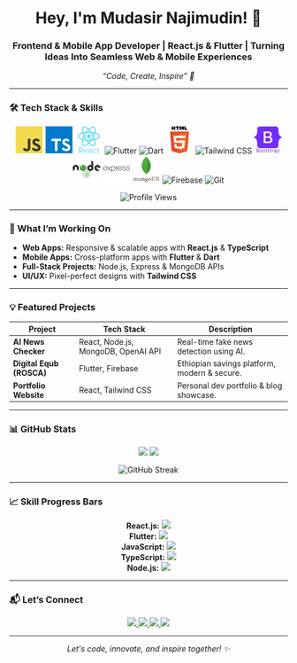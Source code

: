 <h1 align="center">Hey, I'm Mudasir Najimudin! 👋</h1>
<h3 align="center">Frontend & Mobile App Developer | React.js & Flutter | Turning Ideas Into Seamless Web & Mobile Experiences</h3>

<p align="center">
  <i>“Code, Create, Inspire” 🚀</i>
</p>

---

### 🛠️ Tech Stack & Skills

<p align="center">
  <img src="https://raw.githubusercontent.com/devicons/devicon/master/icons/javascript/javascript-original.svg" alt="JavaScript" width="50" height="50"/>
  <img src="https://raw.githubusercontent.com/devicons/devicon/master/icons/typescript/typescript-original.svg" alt="TypeScript" width="50" height="50"/>
  <img src="https://raw.githubusercontent.com/devicons/devicon/master/icons/react/react-original-wordmark.svg" alt="React" width="50" height="50"/>
  <img src="https://www.vectorlogo.zone/logos/flutterio/flutterio-icon.svg" alt="Flutter" width="50" height="50"/>
  <img src="https://www.vectorlogo.zone/logos/dartlang/dartlang-icon.svg" alt="Dart" width="50" height="50"/>
  <img src="https://raw.githubusercontent.com/devicons/devicon/master/icons/html5/html5-original-wordmark.svg" alt="HTML5" width="50" height="50"/>
  <img src="https://www.vectorlogo.zone/logos/tailwindcss/tailwindcss-icon.svg" alt="Tailwind CSS" width="50" height="50"/>
  <img src="https://raw.githubusercontent.com/devicons/devicon/master/icons/bootstrap/bootstrap-plain-wordmark.svg" alt="Bootstrap" width="50" height="50"/>
  <img src="https://raw.githubusercontent.com/devicons/devicon/master/icons/nodejs/nodejs-original-wordmark.svg" alt="Node.js" width="50" height="50"/>
  <img src="https://raw.githubusercontent.com/devicons/devicon/master/icons/express/express-original-wordmark.svg" alt="Express" width="50" height="50"/>
  <img src="https://raw.githubusercontent.com/devicons/devicon/master/icons/mongodb/mongodb-original-wordmark.svg" alt="MongoDB" width="50" height="50"/>
  <img src="https://www.vectorlogo.zone/logos/firebase/firebase-icon.svg" alt="Firebase" width="50" height="50"/>
  <img src="https://www.vectorlogo.zone/logos/git-scm/git-scm-icon.svg" alt="Git" width="50" height="50"/>
</p>

<p align="center">
  <img src="https://komarev.com/ghpvc/?username=mu534&label=Profile+Views&color=0e75b6&style=flat" alt="Profile Views"/>
</p>

---

### 🚀 What I’m Working On

- **Web Apps:** Responsive & scalable apps with **React.js** & **TypeScript**  
- **Mobile Apps:** Cross-platform apps with **Flutter** & **Dart**  
- **Full-Stack Projects:** Node.js, Express & MongoDB APIs  
- **UI/UX:** Pixel-perfect designs with **Tailwind CSS**  

---

### 💡 Featured Projects

| Project | Tech Stack | Description |
|---------|------------|-------------|
| **AI News Checker** | React, Node.js, MongoDB, OpenAI API | Real-time fake news detection using AI. |
| **Digital Equb (ROSCA)** | Flutter, Firebase | Ethiopian savings platform, modern & secure. |
| **Portfolio Website** | React, Tailwind CSS | Personal dev portfolio & blog showcase. |

---

### 📊 GitHub Stats

<p align="center">
  <img src="https://github-readme-stats.vercel.app/api?username=mu534&show_icons=true&theme=radical&count_private=true" width="48%" />
  <img src="https://github-readme-stats.vercel.app/api/top-langs/?username=mu534&layout=compact&theme=radical" width="48%" />
</p>
<p align="center">
  <img src="https://github-readme-streak-stats.herokuapp.com/?user=mu534&theme=radical" alt="GitHub Streak" />
</p>

---

### 📈 Skill Progress Bars

<p align="center">
  <b>React.js:</b> <img src="https://img.shields.io/badge/90%25-React-blue?style=for-the-badge&logo=react&logoColor=white" /> <br>
  <b>Flutter:</b> <img src="https://img.shields.io/badge/85%25-Flutter-02569B?style=for-the-badge&logo=flutter&logoColor=white" /> <br>
  <b>JavaScript:</b> <img src="https://img.shields.io/badge/95%25-JavaScript-F7DF1E?style=for-the-badge&logo=javascript&logoColor=black" /> <br>
  <b>TypeScript:</b> <img src="https://img.shields.io/badge/90%25-TypeScript-3178C6?style=for-the-badge&logo=typescript&logoColor=white" /> <br>
  <b>Node.js:</b> <img src="https://img.shields.io/badge/80%25-Node.js-339933?style=for-the-badge&logo=node.js&logoColor=white" />
</p>

---

### 📬 Let’s Connect

<p align="center">
  <a href="https://www.linkedin.com/in/mudasir-najimudin-127064328" target="_blank">
    <img src="https://img.shields.io/badge/LinkedIn-0077B5?style=for-the-badge&logo=linkedin&logoColor=white" />
  </a>
  <a href="https://www.facebook.com/mudassir.najmuddiin" target="_blank">
    <img src="https://img.shields.io/badge/Facebook-1877F2?style=for-the-badge&logo=facebook&logoColor=white" />
  </a>
  <a href="https://www.instagram.com/n_mudasir_n" target="_blank">
    <img src="https://img.shields.io/badge/Instagram-E4405F?style=for-the-badge&logo=instagram&logoColor=white" />
  </a>
  <a href="mailto:mudassirnajimuddin@gmail.com">
    <img src="https://img.shields.io/badge/Email-D14836?style=for-the-badge&logo=gmail&logoColor=white" />
  </a>
</p>

---

<p align="center">
  <i>Let's code, innovate, and inspire together! ✨</i>
</p>
